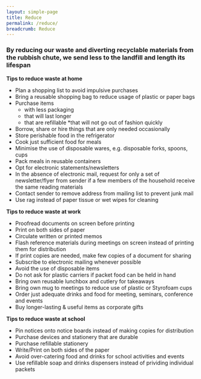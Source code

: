 ```yaml
---
layout: simple-page
title: Reduce
permalink: /reduce/
breadcrumb: Reduce
---
```


### By reducing our waste and diverting recyclable materials from the rubbish chute, we send less to the landfill and length its lifespan


**Tips to reduce waste at home**

* Plan a shopping list to avoid impulsive purchases
* Bring a reusable shopping bag to reduce usage of plastic or paper bags
* Purchase items
  * with less packaging
  * that will last longer
  * that are refillable
  *that will not go out of fashion quickly  
* Borrow, share or hire things that are only needed occasionally
* Store perishable food in the refrigerator
* Cook just sufficient food for meals
* Minimise the use of disposable wares, e.g. disposable forks, spoons, cups
* Pack meals in reusable containers
* Opt for electronic statements/newsletters
* In the absence of electronic mail, request for only a set of newsletter/flyer from sender if a few members of the household receive the same reading materials
* Contact sender to remove address from mailing list to prevent junk mail
* Use rag instead of paper tissue or wet wipes for cleaning


**Tips to reduce waste at work**

* Proofread documents on screen before printing
* Print on both sides of paper
* Circulate written or printed memos
* Flash reference materials during meetings on screen instead of printing them for distribution
* If print copies are needed, make few copies of a document for sharing
* Subscribe to electronic mailing whenever possible
* Avoid the use of disposable items
* Do not ask for plastic carriers if packet food can be held in hand
* Bring own reusable lunchbox and cutlery for takeaways
* Bring own mug to meetings to reduce use of plastic or Styrofoam cups
* Order just adequate drinks and food for meeting, seminars, conference and events
* Buy longer-lasting & useful items as corporate gifts


**Tips to reduce waste at school**

* Pin notices onto notice boards instead of making copies for distribution
* Purchase devices and stationery that are durable
* Purchase refillable stationery
* Write/Print on both sides of the paper
* Avoid over-catering food and drinks for school activities and events
* Use refillable soap and drinks dispensers instead of prividing individual packets
